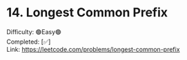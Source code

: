 # 14. Longest Common Prefix

Difficulty: 🟢Easy🟢 \
Completed: [✅] \
Link: https://leetcode.com/problems/longest-common-prefix